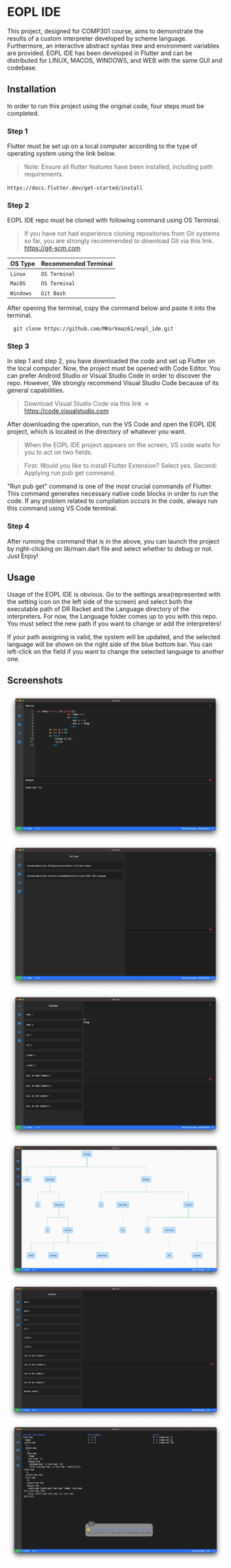
# EOPL IDE

This project, designed for COMP301 course, aims to demonstrate the results of a custom interpreter developed by scheme language. Furthermore, an interactive abstract syntax tree and environment variables are provided. EOPL IDE has been developed in Flutter and can be distributed for LINUX, MACOS, WINDOWS, and WEB with the same GUI and codebase.


## Installation
In order to run this project using the original code, four steps must be completed.
### Step 1
Flutter must be set up on a local computer according to the type of operating system using the link below. 
> Note: Ensure all flutter features have been installed, including path requirements.

``
  https://docs.flutter.dev/get-started/install
``

### Step 2
EOPL IDE repo must be cloned with following command using OS Terminal.
> If you have not had experience cloning repositories from Git systems so far, you are strongly recommended to download Git via this link. https://git-scm.com 

| OS Type | Recommended Terminal     
| :-------- | :------- 
| `Linux` | `OS Terminal` 
| `MacOS` | `OS Terminal`
| `Windows` | `Git Bash` 

After opening the terminal, copy the command below and paste it into the terminal.

```
  git clone https://github.com/MKorkmaz61/eopl_ide.git
```

### Step 3
In step 1 and step 2, you have downloaded the code and set up Flutter on the local computer. Now, the project must be opened with Code Editor. You can prefer Android Studio or Visual Studio Code in order to discover the repo. However, We strongly recommend Visual Studio Code because of its general capabilities. 
> Download Visual Studio Code via this link -> https://code.visualstudio.com

After downloading the operation, run the VS Code and open the EOPL IDE project, which is located in the directory of whatever you want.
> When the EOPL IDE project appears on the screen, VS code waits for you to act on two fields. 

> First: Would you like to install Flutter Extension? Select yes. Second: Applying run pub get command.

"Run pub get" command is one of the most crucial commands of Flutter. This command generates necessary native code blocks in order to run the code. If any problem related to compilation occurs in the code, always run this command using VS Code terminal.

### Step 4
After running the command that is in the above, you can launch the project by right-clicking on lib/main.dart file and select whether to debug or not. Just Enjoy!

## Usage
Usage of the EOPL IDE is obvious. Go to the settings area(represented with the setting icon on the left side of the screen) and select both the executable path of DR Racket and the Language directory of the interpreters. For now, the Language folder comes up to you with this repo. You must select the new path if you want to change or add the interpreters!

If your path assigning is valid, the system will be updated, and the selected language will be shown on the right side of the blue bottom bar. You can left-click on the field if you want to change the selected language to another one.



  
## Screenshots
![Screenshot 0](https://raw.githubusercontent.com/MKorkmaz61/eopl_ide/main/images/2.png)
![Screenshot 1](https://raw.githubusercontent.com/MKorkmaz61/eopl_ide/main/images/3.png)
![Screenshot 2](https://raw.githubusercontent.com/MKorkmaz61/eopl_ide/main/images/4.png)
![Screenshot 3](https://raw.githubusercontent.com/MKorkmaz61/eopl_ide/main/images/5.png)
![Screenshot 4](https://raw.githubusercontent.com/MKorkmaz61/eopl_ide/main/images/1.png)
![Screenshot 5](https://raw.githubusercontent.com/MKorkmaz61/eopl_ide/main/images/0.png)


  